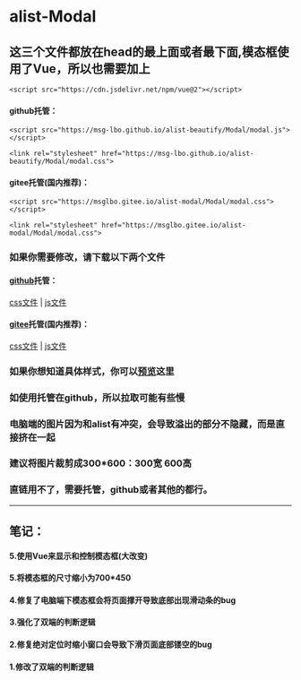 # alist-Modal

## 这三个文件都放在head的最上面或者最下面,模态框使用了Vue，所以也需要加上
`<script src="https://cdn.jsdelivr.net/npm/vue@2"></script>`
#### github托管：
`<script src="https://msg-lbo.github.io/alist-beautify/Modal/modal.js"></script>`

`<link rel="stylesheet" href="https://msg-lbo.github.io/alist-beautify/Modal/modal.css">`
#### gitee托管(国内推荐)：
`<script src="https://msglbo.gitee.io/alist-modal/Modal/modal.css"></script>`

`<link rel="stylesheet" href="https://msglbo.gitee.io/alist-modal/Modal/modal.css">`
### 如果你需要修改，请下载以下两个文件
#### [github](https://msg-lbo.github.io/alist-Modal/)托管：
[css文件](https://msg-lbo.github.io/alist-Modal/Modal/modal.css)
<span>|</span>
[js文件](https://msg-lbo.github.io/alist-Modal/Modal/modal.js)
#### [gitee](https://msglbo.gitee.io/alist-modal/)托管(国内推荐)：
[css文件](https://msglbo.gitee.io/alist-modal/Modal/modal.css)
<span>|</span>
[js文件](https://msglbo.gitee.io/alist-modal/Modal/modal.js)
### 如果你想知道具体样式，你可以[预览](https://pan.ylmty.cc)这里
### 如使用托管在github，所以拉取可能有些慢
### 电脑端的图片因为和alist有冲突，会导致溢出的部分不隐藏，而是直接挤在一起
### 建议将图片裁剪成300*600：300宽 600高
### 直链用不了，需要托管，github或者其他的都行。
<hr>

## 笔记：
#### 5.使用Vue来显示和控制模态框(大改变)
#### 5.将模态框的尺寸缩小为700*450
#### 4.修复了电脑端下模态框会将页面撑开导致底部出现滑动条的bug
#### 3.强化了双端的判断逻辑
#### 2.修复绝对定位时缩小窗口会导致下滑页面底部镂空的bug
#### 1.修改了双端的判断逻辑

